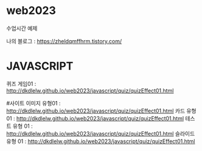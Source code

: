 # web2023
수업시간 예제

나의 블로그 : https://zheldqmffhrm.tistory.com/

# JAVASCRIPT
퀴즈 게임01 : http://dkdlelw.github.io/web2023/javascript/quiz/quizEffect01.html

#사이트
이미지 유형01 : http://dkdlelw.github.io/web2023/javascript/quiz/quizEffect01.html
카드 유형 01 : http://dkdlelw.github.io/web2023/javascript/quiz/quizEffect01.html
테스트 유형 01 : http://dkdlelw.github.io/web2023/javascript/quiz/quizEffect01.html
슬라이드 유형 01 : http://dkdlelw.github.io/web2023/javascript/quiz/quizEffect01.html

